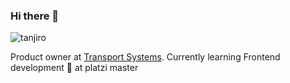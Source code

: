 ### Hi there 🏴
![tanjiro](https://i.pinimg.com/originals/67/7b/ae/677bae7a40b03ec5b65c7979c4bb4c80.gif)

Product owner at [Transport Systems](https://www.transportsystems.co/). Currently learning Frontend development 🌱  at platzi master

<!--
**juli666n/juli666n** is a ✨ _special_ ✨ repository because its `README.md` (this file) appears on your GitHub profile.

Here are some ideas to get you started:

- 🔭 I’m currently working on ...
- 🌱 I’m currently learning ...
- 👯 I’m looking to collaborate on ...
- 🤔 I’m looking for help with ...
- 💬 Ask me about ...
- 📫 How to reach me: ...
- 😄 Pronouns: ...
- ⚡ Fun fact: ...
-->
